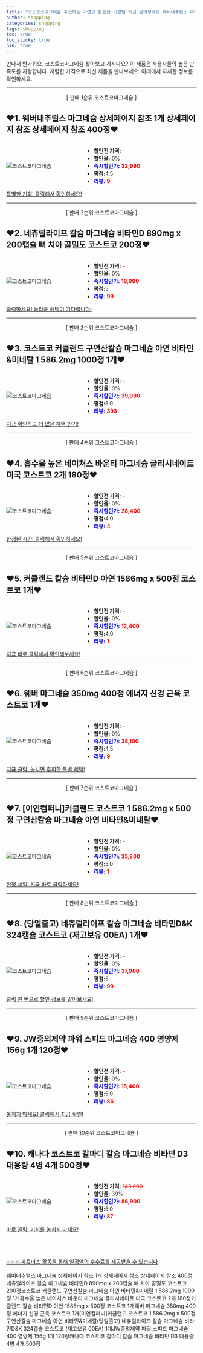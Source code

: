 ```yaml
---
title: "코스트코마그네슘 추천하는 가볍고 튼튼한 기본템 지금 알아보세요 웨버내추럴스 마그네슘 상세페이지 참조 1개"
author: shopping
categories: shopping
tags: shopping
toc: true
toc_sticky: true
pin: true
---
```

만나서 반가워요. 코스트코마그네슘 찾아보고 계시나요? 이 제품은 사용자들의 높은 만족도를 자랑합니다. 저렴한 가격으로 최신 제품을 만나보세요. 아래에서 자세한 정보를 확인하세요.

---
<p class="toplist" style="margin: 0 auto; display: block; width: fit-content;">[ 판매 1순위 코스트코마그네슘 ]</p>

<h2><strong>❤️1. 웨버내추럴스 마그네슘 상세페이지 참조 1개 상세페이지 참조 상세페이지 참조 400정❤️</strong></h2>

<div style="display: flex; align-items: center;">
    <div style="flex: 0.4;">
        <img src="https://thumbnail8.coupangcdn.com/thumbnails/remote/230x230ex/image/vendor_inventory/c249/19101e737bbdeca94925cfdbfab088d4aafab1a98ae093707c7d10f2cb10.png" alt="코스트코마그네슘" style="max-width: 100%;">
    </div>
    <div style="flex: 0.6; margin-left: 10px;">
        <ul>
            <li><strong>할인전 가격:</strong> <del style="color: red;">-</del></li>
            <li><strong>할인율:</strong> 0%</li>
            <li><span style='color:blue'><strong>즉시할인가:</strong></span> <span style='color:red'><strong>32,990</strong></span></li>
            <li><strong>평점:</strong>4.5</li>
            <li><span style='color:blue'><strong>리뷰:</strong></span> <span style='color:red'><strong>9</strong></span></li>
        </ul>
    </div>
</div>
<div class="center">
    <a href="https://selin100587.github.io?lptag=AF9450613&subid=githubio&pageKey=7616072576&traceid=V0-153&itemId=20181557884&vendorItemId=89645207639" class="myButton">
        특별한 기회! 클릭해서 확인하세요!
    </a>
</div>


---
<p class="toplist" style="margin: 0 auto; display: block; width: fit-content;">[ 판매 2순위 코스트코마그네슘 ]</p>

<h2><strong>❤️2. 네츄럴라이프 칼슘 마그네슘 비타민D 890mg x 200캡슐 뼈 치아 골밀도 코스트코 200정❤️</strong></h2>

<div style="display: flex; align-items: center;">
    <div style="flex: 0.4;">
        <img src="https://thumbnail8.coupangcdn.com/thumbnails/remote/230x230ex/image/vendor_inventory/ab83/f38355eca24f2a345227cdc976bdebb759a26bed12803b32b03d87576f44.jpeg" alt="코스트코마그네슘" style="max-width: 100%;">
    </div>
    <div style="flex: 0.6; margin-left: 10px;">
        <ul>
            <li><strong>할인전 가격:</strong> <del style="color: red;">-</del></li>
            <li><strong>할인율:</strong> 0%</li>
            <li><span style='color:blue'><strong>즉시할인가:</strong></span> <span style='color:red'><strong>18,990</strong></span></li>
            <li><strong>평점:</strong>5</li>
            <li><span style='color:blue'><strong>리뷰:</strong></span> <span style='color:red'><strong>99</strong></span></li>
        </ul>
    </div>
</div>
<div class="center">
    <a href="https://selin100587.github.io?lptag=AF9450613&subid=githubio&pageKey=8213453766&traceid=V0-153&itemId=23584321485&vendorItemId=90610209632" class="myButton">
        클릭하세요! 놀라운 혜택이 기다립니다!
    </a>
</div>


---
<p class="toplist" style="margin: 0 auto; display: block; width: fit-content;">[ 판매 3순위 코스트코마그네슘 ]</p>

<h2><strong>❤️3. 코스트코 커클랜드 구연산칼슘 마그네슘 아연 비타민&미네랄 1 586.2mg 1000정 1개❤️</strong></h2>

<div style="display: flex; align-items: center;">
    <div style="flex: 0.4;">
        <img src="https://thumbnail7.coupangcdn.com/thumbnails/remote/230x230ex/image/vendor_inventory/3bcb/ba3881e83a3e46247c03f3b22aba09c0d81b134558c06c623c437fe6b2d4.jpg" alt="코스트코마그네슘" style="max-width: 100%;">
    </div>
    <div style="flex: 0.6; margin-left: 10px;">
        <ul>
            <li><strong>할인전 가격:</strong> <del style="color: red;">-</del></li>
            <li><strong>할인율:</strong> 0%</li>
            <li><span style='color:blue'><strong>즉시할인가:</strong></span> <span style='color:red'><strong>39,990</strong></span></li>
            <li><strong>평점:</strong>5.0</li>
            <li><span style='color:blue'><strong>리뷰:</strong></span> <span style='color:red'><strong>393</strong></span></li>
        </ul>
    </div>
</div>
<div class="center">
    <a href="https://selin100587.github.io?lptag=AF9450613&subid=githubio&pageKey=7523317147&traceid=V0-153&itemId=23584660860&vendorItemId=90610547973" class="myButton">
        지금 확인하고 더 많은 혜택 받기!
    </a>
</div>


---
<p class="toplist" style="margin: 0 auto; display: block; width: fit-content;">[ 판매 4순위 코스트코마그네슘 ]</p>

<h2><strong>❤️4. 흡수율 높은 네이처스 바운티 마그네슘 글리시네이트 미국 코스트코 2개 180정❤️</strong></h2>

<div style="display: flex; align-items: center;">
    <div style="flex: 0.4;">
        <img src="https://thumbnail10.coupangcdn.com/thumbnails/remote/230x230ex/image/vendor_inventory/13d0/7333114ced3e1c2a8ac6190da322a37cdfc3bc6484bb74997ffb723aa99e.jpg" alt="코스트코마그네슘" style="max-width: 100%;">
    </div>
    <div style="flex: 0.6; margin-left: 10px;">
        <ul>
            <li><strong>할인전 가격:</strong> <del style="color: red;">-</del></li>
            <li><strong>할인율:</strong> 0%</li>
            <li><span style='color:blue'><strong>즉시할인가:</strong></span> <span style='color:red'><strong>28,400</strong></span></li>
            <li><strong>평점:</strong>4.0</li>
            <li><span style='color:blue'><strong>리뷰:</strong></span> <span style='color:red'><strong>4</strong></span></li>
        </ul>
    </div>
</div>
<div class="center">
    <a href="https://selin100587.github.io?lptag=AF9450613&subid=githubio&pageKey=7697201639&traceid=V0-153&itemId=21447382760&vendorItemId=88501960420" class="myButton">
        한정된 시간! 클릭해서 확인하세요!
    </a>
</div>


---
<p class="toplist" style="margin: 0 auto; display: block; width: fit-content;">[ 판매 5순위 코스트코마그네슘 ]</p>

<h2><strong>❤️5. 커클랜드 칼슘 비타민D 아연 1586mg x 500정 코스트코 1개❤️</strong></h2>

<div style="display: flex; align-items: center;">
    <div style="flex: 0.4;">
        <img src="https://thumbnail9.coupangcdn.com/thumbnails/remote/230x230ex/image/vendor_inventory/beb2/e3d600f3b53d5df134bfd9398363484510181ba486ae2bc2354ab41811f7.png" alt="코스트코마그네슘" style="max-width: 100%;">
    </div>
    <div style="flex: 0.6; margin-left: 10px;">
        <ul>
            <li><strong>할인전 가격:</strong> <del style="color: red;">-</del></li>
            <li><strong>할인율:</strong> 0%</li>
            <li><span style='color:blue'><strong>즉시할인가:</strong></span> <span style='color:red'><strong>12,400</strong></span></li>
            <li><strong>평점:</strong>4.0</li>
            <li><span style='color:blue'><strong>리뷰:</strong></span> <span style='color:red'><strong>1</strong></span></li>
        </ul>
    </div>
</div>
<div class="center">
    <a href="https://selin100587.github.io?lptag=AF9450613&subid=githubio&pageKey=1957404310&traceid=V0-153&itemId=21706294365&vendorItemId=90784007604" class="myButton">
        지금 바로 클릭해서 확인해보세요!
    </a>
</div>


---
<p class="toplist" style="margin: 0 auto; display: block; width: fit-content;">[ 판매 6순위 코스트코마그네슘 ]</p>

<h2><strong>❤️6. 웨버 마그네슘 350mg 400정 에너지 신경 근육 코스트코 1개❤️</strong></h2>

<div style="display: flex; align-items: center;">
    <div style="flex: 0.4;">
        <img src="https://thumbnail7.coupangcdn.com/thumbnails/remote/230x230ex/image/vendor_inventory/d49a/cfb605ef637c03ceedbb597651caf97e13a37e3b485b45a902e04057cbc5.jpg" alt="코스트코마그네슘" style="max-width: 100%;">
    </div>
    <div style="flex: 0.6; margin-left: 10px;">
        <ul>
            <li><strong>할인전 가격:</strong> <del style="color: red;">-</del></li>
            <li><strong>할인율:</strong> 0%</li>
            <li><span style='color:blue'><strong>즉시할인가:</strong></span> <span style='color:red'><strong>38,100</strong></span></li>
            <li><strong>평점:</strong>4.5</li>
            <li><span style='color:blue'><strong>리뷰:</strong></span> <span style='color:red'><strong>9</strong></span></li>
        </ul>
    </div>
</div>
<div class="center">
    <a href="https://selin100587.github.io?lptag=AF9450613&subid=githubio&pageKey=7616072576&traceid=V0-153&itemId=19893534932&vendorItemId=86993759097" class="myButton">
        지금 클릭! 놓치면 후회할 특별 혜택!
    </a>
</div>


---
<p class="toplist" style="margin: 0 auto; display: block; width: fit-content;">[ 판매 7순위 코스트코마그네슘 ]</p>

<h2><strong>❤️7. [이연컴퍼니]커클랜드 코스트코 1 586.2mg x 500정 구연산칼슘 마그네슘 아연 비타민&미네랄❤️</strong></h2>

<div style="display: flex; align-items: center;">
    <div style="flex: 0.4;">
        <img src="https://thumbnail9.coupangcdn.com/thumbnails/remote/230x230ex/image/vendor_inventory/7a11/e60c10cbfe1a9ce312930c5c2e8fde264f4be113d9aa738242c75f481700.PNG" alt="코스트코마그네슘" style="max-width: 100%;">
    </div>
    <div style="flex: 0.6; margin-left: 10px;">
        <ul>
            <li><strong>할인전 가격:</strong> <del style="color: red;">-</del></li>
            <li><strong>할인율:</strong> 0%</li>
            <li><span style='color:blue'><strong>즉시할인가:</strong></span> <span style='color:red'><strong>35,800</strong></span></li>
            <li><strong>평점:</strong>5.0</li>
            <li><span style='color:blue'><strong>리뷰:</strong></span> <span style='color:red'><strong>1</strong></span></li>
        </ul>
    </div>
</div>
<div class="center">
    <a href="https://selin100587.github.io?lptag=AF9450613&subid=githubio&pageKey=8203894931&traceid=V0-153&itemId=23525167495&vendorItemId=90776702697" class="myButton">
        한정 세일! 지금 바로 클릭하세요!
    </a>
</div>


---
<p class="toplist" style="margin: 0 auto; display: block; width: fit-content;">[ 판매 8순위 코스트코마그네슘 ]</p>

<h2><strong>❤️8. (당일출고) 네츄럴라이프 칼슘 마그네슘 비타민D&K 324캡슐 코스트코 (재고보유 00EA) 1개❤️</strong></h2>

<div style="display: flex; align-items: center;">
    <div style="flex: 0.4;">
        <img src="https://thumbnail6.coupangcdn.com/thumbnails/remote/230x230ex/image/vendor_inventory/2b2a/c47c71f9deec14293984313e3b9684ee1905193b8fdccc9d2b1c87e35025.jpg" alt="코스트코마그네슘" style="max-width: 100%;">
    </div>
    <div style="flex: 0.6; margin-left: 10px;">
        <ul>
            <li><strong>할인전 가격:</strong> <del style="color: red;">-</del></li>
            <li><strong>할인율:</strong> 0%</li>
            <li><span style='color:blue'><strong>즉시할인가:</strong></span> <span style='color:red'><strong>37,900</strong></span></li>
            <li><strong>평점:</strong>5</li>
            <li><span style='color:blue'><strong>리뷰:</strong></span> <span style='color:red'><strong>99</strong></span></li>
        </ul>
    </div>
</div>
<div class="center">
    <a href="https://selin100587.github.io?lptag=AF9450613&subid=githubio&pageKey=8140913011&traceid=V0-153&itemId=23477560971&vendorItemId=90729523850" class="myButton">
        클릭 한 번으로 할인 정보를 알아보세요!
    </a>
</div>


---
<p class="toplist" style="margin: 0 auto; display: block; width: fit-content;">[ 판매 9순위 코스트코마그네슘 ]</p>

<h2><strong>❤️9. JW중외제약 파워 스피드 마그네슘 400 영양제 156g 1개 120정❤️</strong></h2>

<div style="display: flex; align-items: center;">
    <div style="flex: 0.4;">
        <img src="https://thumbnail6.coupangcdn.com/thumbnails/remote/230x230ex/image/rs_quotation_api/hkmzekai/e22d2af102af487aa94b99c7541c72b8.jpg" alt="코스트코마그네슘" style="max-width: 100%;">
    </div>
    <div style="flex: 0.6; margin-left: 10px;">
        <ul>
            <li><strong>할인전 가격:</strong> <del style="color: red;">-</del></li>
            <li><strong>할인율:</strong> 0%</li>
            <li><span style='color:blue'><strong>즉시할인가:</strong></span> <span style='color:red'><strong>15,400</strong></span></li>
            <li><strong>평점:</strong>5.0</li>
            <li><span style='color:blue'><strong>리뷰:</strong></span> <span style='color:red'><strong>86</strong></span></li>
        </ul>
    </div>
</div>
<div class="center">
    <a href="https://selin100587.github.io?lptag=AF9450613&subid=githubio&pageKey=8019565916&traceid=V0-153&itemId=22407602433&vendorItemId=90116192820" class="myButton">
        놓치지 마세요! 클릭해서 지금 확인!
    </a>
</div>


---
<p class="toplist" style="margin: 0 auto; display: block; width: fit-content;">[ 판매 10순위 코스트코마그네슘 ]</p>

<h2><strong>❤️10. 캐나다 코스트코 칼마디 칼슘 마그네슘 비타민 D3 대용량 4병 4개 500정❤️</strong></h2>

<div style="display: flex; align-items: center;">
    <div style="flex: 0.4;">
        <img src="https://thumbnail7.coupangcdn.com/thumbnails/remote/230x230ex/image/vendor_inventory/149c/0521727e927613c354e9b8752d8f359fba9a97aad8388a3ad94b67298aac.jpg" alt="코스트코마그네슘" style="max-width: 100%;">
    </div>
    <div style="flex: 0.6; margin-left: 10px;">
        <ul>
            <li><strong>할인전 가격:</strong> <del style="color: red;">143,000</del></li>
            <li><strong>할인율:</strong> 39%</li>
            <li><span style='color:blue'><strong>즉시할인가:</strong></span> <span style='color:red'><strong>86,900</strong></span></li>
            <li><strong>평점:</strong>5.0</li>
            <li><span style='color:blue'><strong>리뷰:</strong></span> <span style='color:red'><strong>87</strong></span></li>
        </ul>
    </div>
</div>
<div class="center">
    <a href="https://selin100587.github.io?lptag=AF9450613&subid=githubio&pageKey=6238701186&traceid=V0-153&itemId=20241809086&vendorItemId=87330183154" class="myButton">
        바로 클릭! 기회를 놓치지 마세요!
    </a>
</div>

<br><br><br>[💦 💦 💦 파트너스 활동을 통해 일정액의 수수료를 제공받을 수 있습니다](https://link.coupang.com/a/bcpT2c)<br><br>웨버내추럴스 마그네슘 상세페이지 참조 1개 상세페이지 참조 상세페이지 참조 400정네츄럴라이프 칼슘 마그네슘 비타민D 890mg x 200캡슐 뼈 치아 골밀도 코스트코 200정코스트코 커클랜드 구연산칼슘 마그네슘 아연 비타민&미네랄 1 586.2mg 1000정 1개흡수율 높은 네이처스 바운티 마그네슘 글리시네이트 미국 코스트코 2개 180정커클랜드 칼슘 비타민D 아연 1586mg x 500정 코스트코 1개웨버 마그네슘 350mg 400정 에너지 신경 근육 코스트코 1개[이연컴퍼니]커클랜드 코스트코 1 586.2mg x 500정 구연산칼슘 마그네슘 아연 비타민&미네랄(당일출고) 네츄럴라이프 칼슘 마그네슘 비타민D&K 324캡슐 코스트코 (재고보유 00EA) 1개JW중외제약 파워 스피드 마그네슘 400 영양제 156g 1개 120정캐나다 코스트코 칼마디 칼슘 마그네슘 비타민 D3 대용량 4병 4개 500정